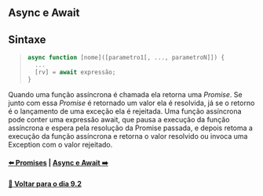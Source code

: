## Async e Await

## Sintaxe

> ~~~javascript
> async function [nome]([parametro1[, ..., parametroN]]) {
>   ...
>   [rv] = await expressão;
> }
> ~~~

Quando uma função assíncrona é chamada ela retorna uma *Promise*. Se junto com essa *Promise* é retornado um valor ela é resolvida, já se o retorno é o lançamento de uma exceção ela é rejeitada.
Uma função assíncrona pode conter uma expressão await, que pausa a execução da função assíncrona e espera pela resolução da Promise passada, e depois retoma a execução da função assíncrona e retorna o valor resolvido ou invoca uma Exception com o valor rejeitado.

#### [:arrow_left: Promises](./promises.md#promises) | [Async e Await :arrow_right:](./async-await.md#async-e-await)

#### [:date: Voltar para o dia 9.2](../#92-javascript-assíncrono---fetch-api-e-asyncawait)
